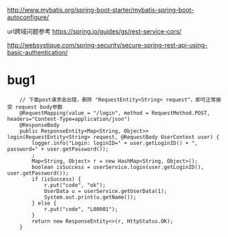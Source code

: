 http://www.mybatis.org/spring-boot-starter/mybatis-spring-boot-autoconfigure/


url跨域问题参考
https://spring.io/guides/gs/rest-service-cors/

http://websystique.com/spring-security/secure-spring-rest-api-using-basic-authentication/

# bug1   
```
	// 下面post请求会出错，删除 "RequestEntity<String> request"，即可正常接受 request body参数
	@RequestMapping(value = "/login", method = RequestMethod.POST, headers="Content-Type=application/json")
	@ResponseBody
	public ResponseEntity<Map<String, Object>> login(RequestEntity<String> request, @RequestBody UserContext user) {
		logger.info("Login: loginID=" + user.getLoginID() + ", password=" + user.getPassword());
		;
		Map<String, Object> r = new HashMap<String, Object>();
		boolean isSuccess = userService.login(user.getLoginID(), user.getPassword());
		if (isSuccess) {
			r.put("code", "ok");
			UserData u = userService.getUserData(1);
			System.out.print(u.getName());
		} else {
			r.put("code", "L00001");
		}
		return new ResponseEntity<>(r, HttpStatus.OK);
	}
```